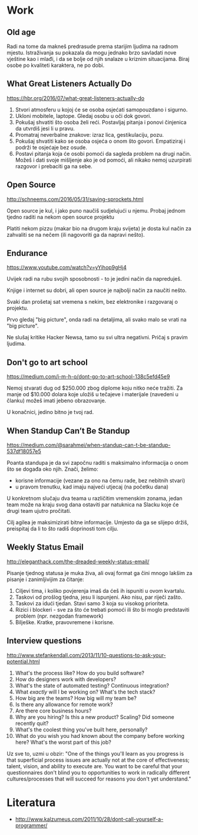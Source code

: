 # Work

## Old age

Radi na tome da makneš predrasude prema starijim ljudima na radnom mjestu. Istraživanja su pokazala da mogu jednako brzo savladati nove vještine kao i mlađi, i da se bolje od njih snalaze u kriznim situacijama. Biraj osobe po kvaliteti karaktera, ne po dobi.

## What Great Listeners Actually Do

https://hbr.org/2016/07/what-great-listeners-actually-do

1. Stvori atmosferu u kojoj će se osoba osjećati samopouzdano i sigurno.
2. Ukloni mobitele, laptope. Gledaj osobu u oči dok govori.
3. Pokušaj shvatiti što osoba želi reći. Postavljaj pitanja i ponovi činjenica da utvrdiš jesi li u pravu.
4. Promatraj neverbalne znakove: izraz lica, gestikulaciju, pozu.
5. Pokušaj shvatiti kako se osoba osjeća o onom što govori. Empatiziraj i podrži te osjećaje bez osude.
6. Postavi pitanja koja će osobi pomoći da sagleda problem na drugi način. Možeš i dati svoje mišljenje ako je od pomoći, ali nikako nemoj uzurpirati razgovor i prebaciti ga na sebe.

## Open Source

http://schneems.com/2016/05/31/saving-sprockets.html

Open source je kul, i jako puno naučiš sudjelujući u njemu. Probaj jednom tjedno raditi na nekom open source projektu

Platiti nekom pizzu (makar bio na drugom kraju svijeta) je dosta kul način za zahvaliti se na nečem (ili nagovoriti ga da napravi nešto).

## Endurance

https://www.youtube.com/watch?v=yYihop9gHj4

Uvijek radi na rubu svojih sposobnosti - to je jedini način da napreduješ.

Knjige i internet su dobri, ali open source je najbolji način za naučiti nešto.

Svaki dan prošetaj sat vremena s nekim, bez elektronike i razgovaraj o projektu.

Prvo gledaj "big picture", onda radi na detaljima, ali svako malo se vrati na "big picture".

Ne slušaj kritike Hacker Newsa, tamo su svi ultra negativni. Pričaj s pravim ljudima.

## Don't go to art school

https://medium.com/i-m-h-o/dont-go-to-art-school-138c5efd45e9

Nemoj stvarati dug od $250.000 zbog diplome koju nitko neće tražiti. Za manje od $10.000 dolara koje uložiš u tečajeve i materijale (navedeni u članku) možeš imati jebeno obrazovanje.

U konačnici, jedino bitno je tvoj rad.

## When Standup Can’t Be Standup

https://medium.com/@sarahmei/when-standup-can-t-be-standup-537df18057e5

Poanta standupa je da svi započnu raditi s maksimalno informacija o onom što se događa oko njih. Znači, želimo:
* korisne informacije (vezane za ono na čemu rade, bez nebitnih stvari)
 * u pravom trenutku, kad imaju najveći utjecaj (na početku dana)

U konkretnom slučaju dva teama u različitim vremenskim zonama, jedan team može na kraju svog dana ostaviti par natuknica na Slacku koje će drugi team ujutro pročitati.

Cilj agilea je maksimizirati bitne informacije. Umjesto da ga se slijepo držiš, preispitaj da li to što radiš doprinosti tom cilju.

## Weekly Status Email

http://eleganthack.com/the-dreaded-weekly-status-email/

Pisanje tjednog statusa je muka živa, ali ovaj format ga čini mnogo lakšim za pisanje i zanimljivijim za čitanje:
1. Ciljevi tima, i koliko povjerenja imaš da ćeš ih ispuniti u ovom kvartalu.
2. Taskovi od prošlog tjedna, jesu li ispunjeni. Ako nisu, par riječi zašto.
3. Taskovi za idući tjedan. Stavi samo 3 koja su visokog prioriteta.
4. Rizici i blockeri - sve za što će trebati pomoći ili što bi moglo predstaviti problem (npr. nezgodan framework)
5. Bilješke. Kratke, pravovremene i korisne.

## Interview questions

http://www.stefankendall.com/2013/11/10-questions-to-ask-your-potential.html

1. What's the process like? How do you build software?
2. How do designers work with developers?
3. What's the state of automated testing? Continuous integration?
4. What *exactly* will I be working on? What's the tech stack?
5. How big are the teams? How big will my team be?
6. Is there any allowance for remote work?
7. Are there core business hours?
8. Why are you hiring? Is this a new product? Scaling? Did someone recently quit?
9. What's the coolest thing you've built here, personally?
10. What do you wish you had known about the company before working here? What's the worst part of this job?

Uz sve to, uzmi u obzir: "One of the things you'll learn as you progress is that superficial process issues are actually not at the core of effectiveness; talent, vision, and ability to execute are. You want to be careful that your questionnaires don't blind you to opportunities to work in radically different cultures/processes that will succeed for reasons you don't yet understand."

# Literatura

* http://www.kalzumeus.com/2011/10/28/dont-call-yourself-a-programmer/
